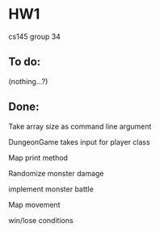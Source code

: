 # HW1
cs145 group 34

## To do:
(nothing...?)

## Done:
Take array size as command line argument

DungeonGame takes input for player class

Map print method

Randomize monster damage

implement monster battle

Map movement

win/lose conditions
